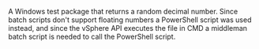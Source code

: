 A Windows test package that returns a random decimal number.
Since batch scripts don't support floating numbers a PowerShell script was used instead, and since the vSphere API executes the file in CMD a middleman batch script is needed to call the PowerShell script.
